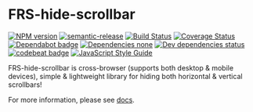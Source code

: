 # FRS-hide-scrollbar

[![NPM version](https://img.shields.io/npm/v/frs-hide-scrollbar.svg?style=flat)](https://www.npmjs.com/package/frs-hide-scrollbar)
[![semantic-release](https://img.shields.io/badge/%20%20%F0%9F%93%A6%F0%9F%9A%80-semantic--release-e10079.svg)](https://github.com/semantic-release/semantic-release)
[![Build Status](https://travis-ci.com/FRSource/FRS-hide-scrollbar.svg?branch=master)](https://travis-ci.org/FRSource/FRS-hide-scrollbar)
[![Coverage Status](https://coveralls.io/repos/github/FRSource/FRS-hide-scrollbar/badge.svg?branch=master)](https://coveralls.io/github/FRSource/FRS-hide-scrollbar?branch=master)
[![Dependabot badge](https://api.dependabot.com/badges/status?host=github&repo=FRSource/FRS-hide-scrollbar)](https://dependabot.com/)
[![Dependencies none](https://img.shields.io/badge/dependencies-none-brightgreen)](https://david-dm.org/frsource/frs-hide-scrollbar)
[![Dev dependencies status](https://david-dm.org/frsource/frs-hide-scrollbar/dev-status.svg)](https://david-dm.org/frsource/frs-hide-scrollbar?type=dev)
[![codebeat badge](https://codebeat.co/badges/5496a006-a13d-48cc-baeb-37c79a1f6444)](https://codebeat.co/projects/github-com-frsource-frs-replace-master)
[![JavaScript Style Guide](https://img.shields.io/badge/code_style-standard-brightgreen.svg)](https://standardjs.com)

FRS-hide-scrollbar is cross-browser (supports both desktop & mobile devices), simple & lightweight library for hiding both horizontal & vertical scrollbars!

For more information, please see [docs](https://frsource.github.io/FRS-hide-scrollbar/).
